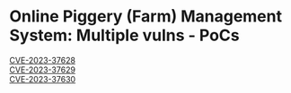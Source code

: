 # Online Piggery (Farm) Management System: Multiple vulns - PoCs

[CVE-2023-37628](CVE-2023-37628/README.md) <br>
[CVE-2023-37629](CVE-2023-37629/README.md) <br>
[CVE-2023-37630](CVE-2023-37630/README.md) <br>